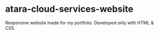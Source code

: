 # atara-cloud-services-website
Responsive website made for my portfolio. Developed only with HTML &amp; CSS.
